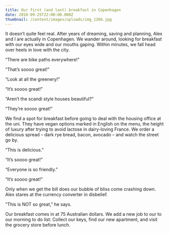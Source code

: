 ```yaml
---
title: Our first (and last) breakfast in Copenhagen
date: 2018-09-25T22:00:00.000Z
thumbnail: /content/images/uploads/img_1266.jpg
---
```

It doesn’t quite feel real. After years of dreaming, saving and planning, Alex and I are actually in Copenhagen. We wander around, looking for breakfast with our eyes wide and our mouths gaping. Within minutes, we fall head over heels in love with the city.



“There are bike paths everywhere!”

“That’s soooo great!”

“Look at all the greenery!”

“It’s soooo great!”

“Aren’t the scandi style houses beautiful?”

“They’re soooo great!”



We find a spot for breakfast before going to deal with the housing office at the uni. They have vegan options marked in English on the menu, the height of luxury after trying to avoid lactose in dairy-loving France. We order a delicious spread – dark rye bread, bacon, avocado – and watch the street go by.  



“This is delicious.”

“It’s soooo great!”

“Everyone is so friendly.”

“It’s soooo great!”



Only when we get the bill does our bubble of bliss come crashing down. Alex stares at the currency converter in disbelief. 



“This is NOT so great,” he says.



Our breakfast comes in at 75 Australian dollars. We add a new job to our to our morning to do list: Collect our keys, find our new apartment, and visit the grocery store before lunch.

